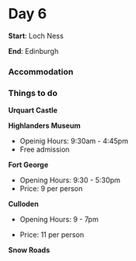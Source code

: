 # Day 6

**Start**: Loch Ness

**End**: Edinburgh

### Accommodation

### Things to do

**Urquart Castle**

**Highlanders Museum**

* Opeinig Hours: 9:30am - 4:45pm
* Free admission

**Fort George**

* Opening Hours: 9:30 - 5:30pm
* Price: 9 per person

**Culloden**

* Opening Hours: 9 - 7pm

* Price: 11 per person

**Snow Roads**

